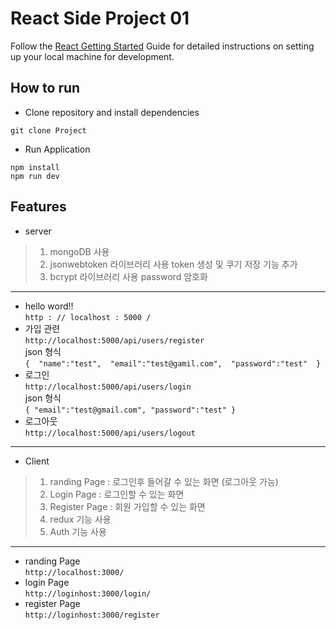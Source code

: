 # React Side Project 01
Follow the [React Getting Started](https://ko.reactjs.org/tutorial/tutorial.html) Guide for detailed instructions on setting up your local machine for development.

## How to run
* Clone repository and install dependencies
```
git clone Project
```
* Run Application
```
npm install
npm run dev
```

## Features
* server
> 1. mongoDB 사용
> 2. jsonwebtoken 라이브러리 사용 token 생성 및 쿠기 저장 기능 추가
> 3. bcrypt 라이브러리 사용 password 암호화
------------------
* hello word!!\
```http : // localhost : 5000 /``` 
* 가입 관련\
```http://localhost:5000/api/users/register``` 
\
json 형식\
``
{ 
"name":"test", 
"email":"test@gamil.com", 
"password":"test" 
}
``
* 로그인\
```http://localhost:5000/api/users/login```
\
json 형식\
``
{
    "email":"test@gmail.com",
    "password":"test"
}
``
* 로그아웃\
```http://localhost:5000/api/users/logout```
---------------------
* Client
> 1. randing Page : 로그인후 들어갈 수 있는 화면 (로그아웃 가능)
> 2. Login Page : 로그인할 수 있는 화면
> 3. Register Page : 회원 가입할 수 있는 화면
> 4. redux 기능 사용
> 5. Auth 기능 사용
--------------
* randing Page\
```http://localhost:3000/```
* login Page\
```http://loginhost:3000/login/```
* register Page\
```http://loginhost:3000/register```

